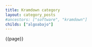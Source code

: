 ```yaml
---
title: Kramdown category
layout: category_posts
#ancestors: ["software", "kramdown"]
childs: ["algoabajo"]
---
```

{{page}}
